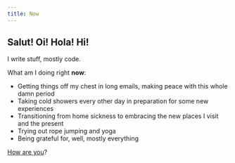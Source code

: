 ```yaml
---
title: Now
---
```


## Salut! Oi! Hola! Hi!

I write stuff, mostly code.

What am I doing right **now**:

- Getting things off my chest in long emails, making peace with this whole damn period
- Taking cold showers every other day in preparation for some new experiences
- Transitioning from home sickness to embracing the new places I visit and the present
- Trying out rope jumping and yoga
- Being grateful for, well, mostly everything

[How are you](mailto:vlad@nsu.ro?subject=Hey%2C%20I%20am%20...)?
